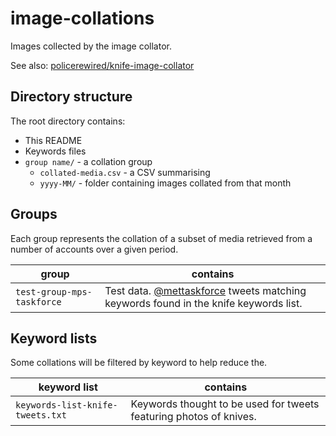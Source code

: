# image-collations

Images collected by the image collator.

See also: [policerewired/knife-image-collator](https://github.com/PoliceRewired/knife-image-collator)

## Directory structure

The root directory contains:

* This README
* Keywords files
* `group name/` - a collation group
    * `collated-media.csv` - a CSV summarising 
    * `yyyy-MM/` - folder containing images collated from that month

## Groups

Each group represents the collation of a subset of media retrieved from a number of accounts over a given period.

| group                     | contains |
|---------------------------|----------|
| `test-group-mps-taskforce`| Test data. [@mettaskforce](https://twitter.com/mpstaskforce) tweets matching keywords found in the knife keywords list. |

## Keyword lists

Some collations will be filtered by keyword to help reduce the.

| keyword list                     | contains |
|----------------------------------|----------|
| `keywords-list-knife-tweets.txt` | Keywords thought to be used for tweets featuring photos of knives. |
